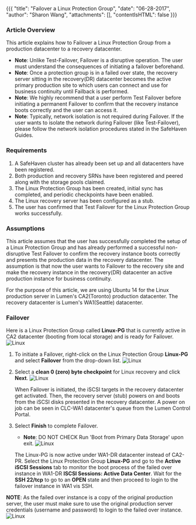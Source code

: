 {{{
  "title": "Failover a Linux Protection Group",
  "date": "06-28-2017",
  "author": "Sharon Wang",
  "attachments": [],
  "contentIsHTML": false
}}}

### Article Overview
This article explains how to Failover a Linux Protection Group from a production datacenter to a recovery datacenter.

* **Note**: Unlike Test-Failover, Failover is a disruptive operation. The user must understand the consequences of initiating a failover beforehand.
* **Note**: Once a protection group is in a failed over state, the recovery server sitting in the recovery(DR) datacenter becomes the active primary production site to which users can connect and use for business continuity until Failback is performed.
* **Note**: We highly recommend that a user perform Test Failover before initiating a permanent Failover to confirm that the recovery instance boots correctly and the user can access it.
* **Note**: Typically, network isolation is not required during Failover. If the user wants to isolate the network during Failover (like Test-Failover), please follow the network isolation procedures stated in the SafeHaven Guides.

### Requirements
1. A SafeHaven cluster has already been set up and all datacenters have been registered.
2. Both production and recovery SRNs have been registered and peered along with the storage pools claimed.
3. The Linux Protection Group has been created, initial sync has completed, and periodic checkpoints have been enabled.
4. The Linux recovery server has been configured as a stub.
5. The user has confirmed that Test Failover for the Linux Protection Group works successfully.

### Assumptions
This article assumes that the user has successfully completed the setup of a Linux Protection Group and has already performed a successful non-disruptive Test Failover to confirm the recovery instance boots correctly and presents the production data in the recovery datacenter. The assumption is that now the user wants to Failover to the recovery site and make the recovery instance in the recovery(DR) datacenter an active production instance for business continuity.

For the purpose of this article, we are using Ubuntu 14 for the Linux production server in Lumen's CA2(Toronto) production datacenter. The recovery datacenter is Lumen's WA1(Seattle) datacenter.

### Failover
Here is a Linux Protection Group called **Linux-PG** that is currently active in CA2 datacenter (booting from local storage) and is ready for Failover.
![Linux](../../images/SH4.0/LinuxFailover/LF1.png)

1. To initiate a Failover, right-click on the Linux Protection Group **Linux-PG** and select **Failover** from the drop-down list.
   ![Linux](../../images/SH4.0/LinuxFailover/LF13.png)

2. Select a **clean 0 (zero) byte checkpoint** for Linux recovery and click **Next**.
   ![Linux](../../images/SH4.0/LinuxFailover/LF14.png)

   When Failover is initiated, the iSCSI targets in the recovery datacenter get activated. Then, the recovery server (stub) powers on and boots from the iSCSI disks presented in the recovery datacenter. A power on job can be seen in CLC-WA1 datacenter's queue from the Lumen Control Portal.

3. Select **Finish** to complete Failover.
   * **Note**: DO NOT CHECK Run 'Boot from Primary Data Storage' upon exit.
   ![Linux](../../images/SH4.0/LinuxFailover/LF15.png)

   The Linux-PG is now active under WA1-DR datacenter instead of CA2-PR. Select the Linux Protection Group **Linux-PG** and go to the **Active iSCSI Sessions** tab to monitor the boot process of the failed over instance in WA1-DR **ISCSI Sessions: Active Data Center**. Wait for the **SSH 22/tcp** to go to an **OPEN** state and then proceed to login to the failover instance in WA1 vis SSH.

**NOTE**: As the failed over instance is a copy of the original production server, the user must make sure to use the original production server credentials (username and password) to login to the failed over instance.
![Linux](../../images/SH4.0/LinuxFailover/LF16.png)
